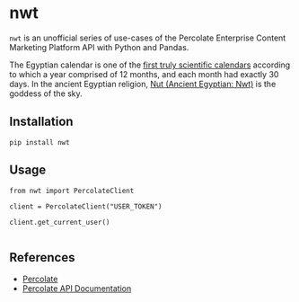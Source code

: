 nwt
=====

`nwt` is an unofficial series of use-cases of the Percolate Enterprise Content Marketing Platform API with Python and Pandas.

The Egyptian calendar is one of the [first truly scientific calendars](https://www.timecenter.com/articles/the-history-of-the-western-calendar/) according to which a year comprised of 12 months, and each month had exactly 30 days. In the ancient Egyptian religion, [Nut (Ancient Egyptian: Nwt)](https://en.wikipedia.org/wiki/Nut_(goddess)) is the goddess of the sky.


## Installation

```
pip install nwt
```


## Usage

```{python}
from nwt import PercolateClient

client = PercolateClient("USER_TOKEN")

client.get_current_user()


```

## References
* [Percolate](https://percolate.com)
* [Percolate API Documentation](https://percolate.com/docs/api/)
